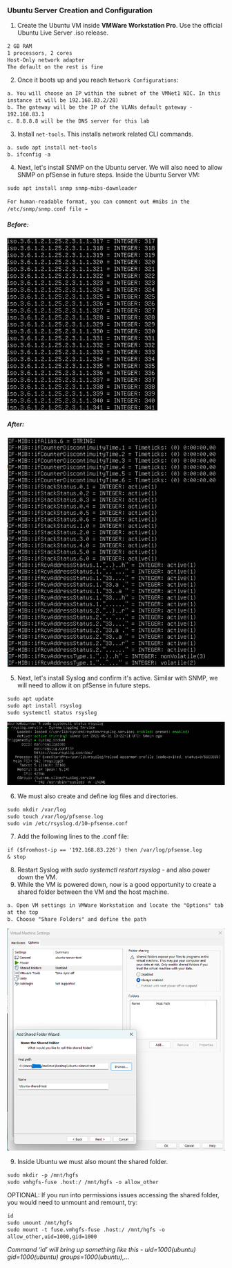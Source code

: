 ### Ubuntu Server Creation and Configuration
1. Create the Ubuntu VM inside **VMWare Workstation Pro**. Use the official Ubuntu Live Server .iso release.
```
2 GB RAM
1 processors, 2 cores
Host-Only network adapter
The default on the rest is fine
```

2. Once it boots up and you reach `Network Configurations`:
```
a. You will choose an IP within the subnet of the VMNet1 NIC. In this instance it will be 192.168.83.2/28)
b. The gateway will be the IP of the VLANs default gateway - 192.168.83.1
c. 8.8.8.8 will be the DNS server for this lab
```

3. Install `net-tools`. This installs network related CLI commands.
```
a. sudo apt install net-tools
b. ifconfig -a
```

4. Next, let's install SNMP on the Ubuntu server. We will also need to allow SNMP on pfSense in future steps. Inside the Ubuntu Server VM:
```
sudo apt install snmp snmp-mibs-downloader
```
`For human-readable format, you can comment out #mibs in the /etc/snmp/snmp.conf file → `
##### Before: 
![mibs output 1](https://github.com/nickbruggen90/LabsVol8021Q/blob/main/Project%201%3A%20NetOps%20Monitoring/Images/Screenshot%202025-05-29%20185249.png)
##### After:
![mibs output 2](https://github.com/nickbruggen90/LabsVol8021Q/blob/main/Project%201%3A%20NetOps%20Monitoring/Images/Screenshot%202025-05-29%20185400.png)

5. Next, let's install Syslog and confirm it's active. Similar with SNMP, we will need to allow it on pfSense in future steps.
```
sudo apt update
sudo apt install rsyslog
sudo systemctl status rsyslog
```
![syslog active 1](https://github.com/nickbruggen90/LabsVol8021Q/blob/main/Project%201%3A%20NetOps%20Monitoring/Images/Screenshot%202025-05-31%20071256.png)

6. We must also create and define log files and directories.
```
sudo mkdir /var/log
sudo touch /var/log/pfsense.log
sudo vim /etc/rsyslog.d/10-pfsense.conf
```

7. Add the following lines to the .conf file:
```
if ($fromhost-ip == '192.168.83.226') then /var/log/pfsense.log
& stop
```

8. Restart Syslog with *sudo systemctl restart rsyslog* - and also power down the VM.
9. While the VM is powered down, now is a good opportunity to create a shared folder between the VM and the host machine.
```
a. Open VM settings in VMWare Workstation and locate the "Options" tab at the top
b. Choose "Share Folders" and define the path
```
![shared folder 1](https://github.com/nickbruggen90/LabsVol8021Q/blob/main/Project%201%3A%20NetOps%20Monitoring/Images/Screenshot%202025-05-31%20075236.png)

9. Inside Ubuntu we must also mount the shared folder.
```
sudo mkdir -p /mnt/hgfs
sudo vmhgfs-fuse .host:/ /mnt/hgfs -o allow_other
```

OPTIONAL: If you run into permissions issues accessing the shared folder, you would need to unmount and remount, try:
```
id
sudo umount /mnt/hgfs
sudo mount -t fuse.vmhgfs-fuse .host:/ /mnt/hgfs -o allow_other,uid=1000,gid=1000
```
*Command ‘id’ will bring up something like this - uid=1000(ubuntu) gid=1000(ubuntu) groups=1000(ubuntu),...*
